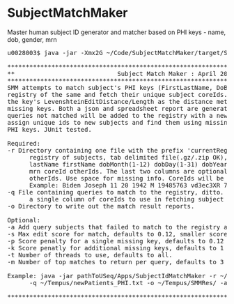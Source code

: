 # SubjectMatchMaker
Master human subject ID generator and matcher based on PHI keys - name, dob, gender, mrn

<pre>
u0028003$ java -jar -Xmx2G ~/Code/SubjectMatchMaker/target/SubjectMatchMaker_0.1.jar 

**************************************************************************************
**                            Subject Match Maker : April 2022                      **
**************************************************************************************
SMM attempts to match subject's PHI keys (FirstLastName, DoB, Gender, MRN) against a
registry of the same and fetch their unique subject coreIds.  SMM uses a sum of
the key's LevenshteinEditDistance/Length as the distance metric with penalties for
missing keys. Both a json and spreadsheet report are generated. If indicated,
queries not matched will be added to the registry with a new coreId. Use this tool to
assign unique ids to new subjects and find them using missing, partial, typo altered
PHI keys. JUnit tested.

Required:
-r Directory containing one file with the prefix 'currentRegistry_' that contains a
      registry of subjects, tab delimited file(.gz/.zip OK), one subject per line: 
      lastName firstName dobMonth(1-12) dobDay(1-31) dobYear(1900-2050) gender(M|F)
      mrn coreId otherIds. The last two columns are optional. Semicolon delimit
      otherIds. Use space for missing info. CoreIds will be created as needed.
      Example: Biden Joseph 11 20 1942 M 19485763 vd3ec3XR 7474732,847362
-q File containing queries to match to the registry, ditto. Alternatively, provide
      a single column of coreIds to use in fetching subject info from the registry.
-o Directory to write out the match result reports.

Optional:
-a Add query subjects that failed to match to the registry and assign them a coreId.
-s Max edit score for match, defaults to 0.12, smaller scores are more stringent.
-p Score penalty for a single missing key, defaults to 0.12
-k Score penatly for additional missing keys, defaults to 1
-t Number of threads to use, defaults to all.
-m Number of top matches to return per query, defaults to 3

Example: java -jar pathToUSeq/Apps/SubjectIdMatchMaker -r ~/PHI/SMMRegistry 
      -q ~/Tempus/newPatients_PHI.txt -o ~/Tempus/SMMRes/ -a 

**************************************************************************************
</pre>
